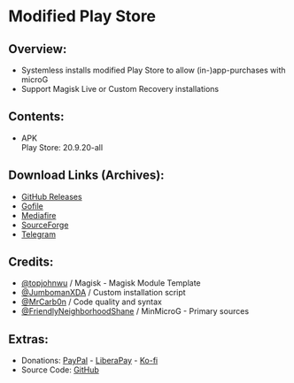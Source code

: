 # Modified Play Store

## Overview:
- Systemless installs modified Play Store to allow (in-)app-purchases with microG
- Support Magisk Live or Custom Recovery installations

## Contents:
- APK   
Play Store: 20.9.20-all   

## Download Links (Archives):
- [GitHub Releases](https://kutt.it/odJakp)
- [Gofile](https://kutt.it/Eb9R87)
- [Mediafire](https://kutt.it/TcS0tr)
- [SourceForge](https://kutt.it/rlSlQo)
- [Telegram](https://kutt.it/qwBNKY)

## Credits:
- [@topjohnwu](https://github.com/topjohnwu) / Magisk - Magisk Module Template
- [@JumbomanXDA](https://github.com/JumbomanXDA) / Custom installation script
- [@MrCarb0n](https://github.com/MrCarb0n) / Code quality and syntax
- [@FriendlyNeighborhoodShane](https://github.com/FriendlyNeighborhoodShane) / MinMicroG - Primary sources

## Extras:
- Donations: [PayPal](https://paypal.me/gloeyisk) - [LiberaPay](https://liberapay.com/gloeyisk) - [Ko-fi](https://ko-fi.com/gloeyisk)
- Source Code: [GitHub](https://github.com/gloeyisk/microg/tree/store)
